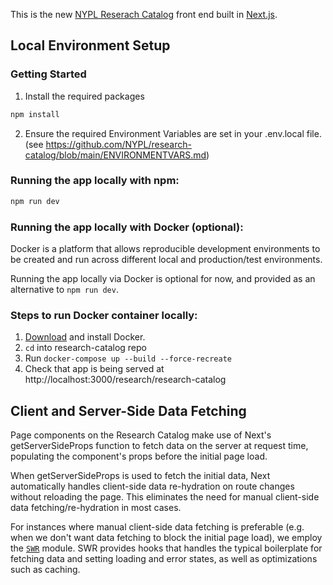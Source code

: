 This is the new [NYPL Reserach Catalog](https://www.nypl.org/research/research-catalog) front end built in [Next.js](https://nextjs.org/).

## Local Environment Setup

### Getting Started

1. Install the required packages

```bash
npm install
```

2. Ensure the required Environment Variables are set in your .env.local file.
(see https://github.com/NYPL/research-catalog/blob/main/ENVIRONMENTVARS.md)

### Running the app locally with npm:

```bash
npm run dev
```

### Running the app locally with Docker (optional):

Docker is a platform that allows reproducible development environments to be created and run across different local and production/test environments.

Running the app locally via Docker is optional for now, and provided as an alternative to `npm run dev`.

### Steps to run Docker container locally:

1. [Download](https://docs.docker.com/get-docker/) and install Docker.
2. `cd` into research-catalog repo
3. Run `docker-compose up --build --force-recreate`
4. Check that app is being served at http://localhost:3000/research/research-catalog

## Client and Server-Side Data Fetching

Page components on the Research Catalog make use of Next's getServerSideProps function to fetch data on the server at request time, populating the 
component's props before the initial page load.

When getServerSideProps is used to fetch the initial data, Next automatically handles client-side data re-hydration on route changes without reloading the page. 
This eliminates the need for manual client-side data fetching/re-hydration in most cases.

For instances where manual client-side data fetching is preferable (e.g. when we don't want data fetching to block the initial page load), we 
employ the [`SWR`](https://www.npmjs.com/package/swr) module. SWR provides hooks that handles the typical boilerplate for fetching data and setting 
loading and error states, as well as optimizations such as caching.
